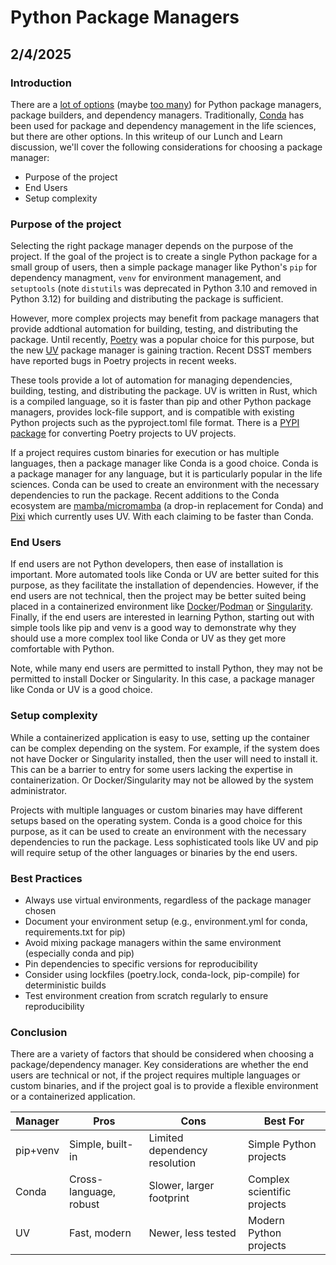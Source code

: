 # Python Package Managers

## 2/4/2025

### Introduction

There are a [lot of options](https://chadsmith.dev/python-packaging/) (maybe [too many](https://dublog.net/blog/so-many-python-package-managers/)) for Python package managers, package builders, and dependency managers. Traditionally, [Conda](https://anaconda.org/anaconda/conda) has been used for package and dependency management in the life sciences, but there are other options. In this writeup of our Lunch and Learn discussion, we'll cover the following considerations for choosing a package manager:

- Purpose of the project
- End Users
- Setup complexity

### Purpose of the project

Selecting the right package manager depends on the purpose of the project. If the goal of the project is to create a single Python package for a small group of users, then a simple package manager like Python's  `pip` for dependency managment, `venv` for environment management, and `setuptools` (note `distutils` was deprecated in Python 3.10 and removed in Python 3.12) for building and distributing the package is sufficient.

However, more complex projects may benefit from package managers that provide addtional automation for building, testing, and distributing the package. Until recently, [Poetry](https://python-poetry.org/) was a popular choice for this purpose, but the new [UV](https://docs.astral.sh/uv/intro/) package manager is gaining traction. Recent DSST members have reported bugs in Poetry projects in recent weeks.

 These tools provide a lot of automation for managing dependencies, building, testing, and distributing the package. UV is written in Rust, which is a compiled language, so it is faster than pip and other Python package managers, provides lock-file support, and is compatible with existing Python projects such as the pyproject.toml file format. There is a [PYPI package](https://pypi.org/project/poetry-to-uv/) for converting Poetry projects to UV projects.

If a project requires custom binaries for execution or has multiple languages, then a package manager like Conda is a good choice. Conda is a package manager for any language, but it is particularly popular in the life sciences. Conda can be used to create an environment with the necessary dependencies to run the package. Recent additions to the Conda ecosystem are [mamba/micromamba](https://mamba.readthedocs.io/en/latest/) (a drop-in replacement for Conda) and [Pixi](https://prefix.dev/) which currently uses UV. With each claiming to be faster than Conda.

### End Users

If end users are not Python developers, then ease of installation is important. More automated tools like Conda or UV are better suited for this purpose, as they facilitate the installation of dependencies. However, if the end users are not technical, then the project may be better suited being placed in a containerized environment like [Docker](https://www.docker.com/)/[Podman](https://podman.io/) or [Singularity](https://sylabs.io/singularity/). Finally, if the end users are interested in learning Python, starting out with simple tools like pip and venv is a good way to demonstrate why they should use a more complex tool like Conda or UV as they get more comfortable with Python.

Note, while many end users are permitted to install Python, they may not be permitted to install Docker or Singularity. In this case, a package manager like Conda or UV is a good choice.

### Setup complexity

While a containerized application is easy to use, setting up the container can be complex depending on the system. For example, if the system does not have Docker or Singularity installed, then the user will need to install it. This can be a barrier to entry for some users lacking the expertise in containerization. Or Docker/Singularity may not be allowed by the system administrator.

Projects with multiple languages or custom binaries may have different setups based on the operating system. Conda is a good choice for this purpose, as it can be used to create an environment with the necessary dependencies to run the package. Less sophisticated tools like UV and pip will require setup of the other languages or binaries by the end users.

### Best Practices

- Always use virtual environments, regardless of the package manager chosen
- Document your environment setup (e.g., environment.yml for conda, requirements.txt for pip)
- Avoid mixing package managers within the same environment (especially conda and pip)
- Pin dependencies to specific versions for reproducibility
- Consider using lockfiles (poetry.lock, conda-lock, pip-compile) for deterministic builds
- Test environment creation from scratch regularly to ensure reproducibility

### Conclusion

There are a variety of factors that should be considered when choosing a package/dependency manager. Key considerations are whether the end users are technical or not, if the project requires multiple languages or custom binaries, and if the project goal is to provide a flexible environment or a containerized application.

| Manager | Pros | Cons | Best For |
|---------|------|------|-----------|
| pip+venv | Simple, built-in | Limited dependency resolution | Simple Python projects |
| Conda | Cross-language, robust | Slower, larger footprint | Complex scientific projects |
| UV | Fast, modern | Newer, less tested | Modern Python projects |
